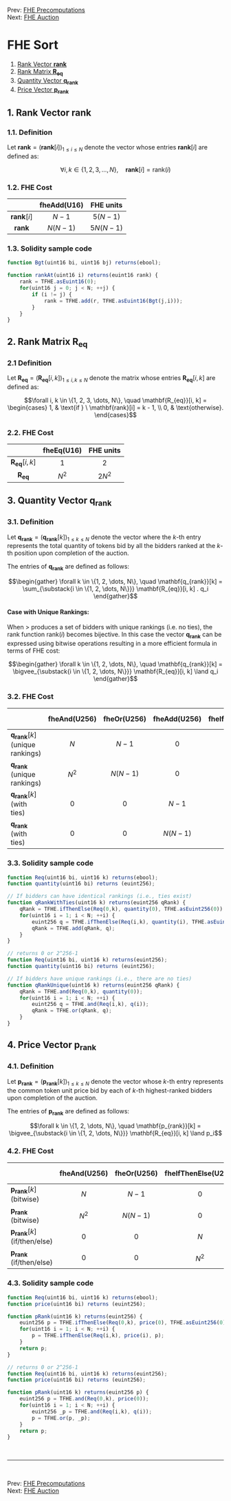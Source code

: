 Prev: [FHE Precomputations](./2-FHE-Precomputations.md)\
Next: [FHE Auction](./4-FHE-Auction.md)

# FHE Sort

1. [Rank Vector $\mathbf{rank}$](#1-rank-vector)
2. [Rank Matrix $\mathbf{R_{eq}}$](#2-rank-matrix)
3. [Quantity Vector $\mathbf{q_{rank}}$](#3-quantity-vector)
4. [Price Vector $\mathbf{p_{rank}}$](#4-price-vector)

## 1. Rank Vector $\mathbf{rank}$

### 1.1. Definition

Let $\mathbf{rank} = (\mathbf{rank}[i])_{1 \le i \le N}$ denote the vector whose entries $\mathbf{rank}[i]$ are defined as:

```math
\forall i, k \in \{1, 2, 3, \dots, N\}, \quad \mathbf{rank}[i] = \text{rank}(i)
```

### 1.2. FHE Cost 

|                         | fheAdd(U16) | FHE units
| :---:                   | :---:       | :---:
| $\mathbf{rank}[i]$      | $N-1$       | $5(N-1)$ 
| $\mathbf{rank}$         | $N(N-1)$    | $5N(N-1)$ 


### 1.3. Solidity sample code

```js
function Bgt(uint16 bi, uint16 bj) returns(ebool);

function rankAt(uint16 i) returns(euint16 rank) {
    rank = TFHE.asEuint16(0);
    for(uint16 j = 0; j < N; ++j) {
        if (i != j) {
            rank = TFHE.add(r, TFHE.asEuint16(Bgt(j,i)));
        }
    }
}
```

## 2. Rank Matrix $\mathbf{R_{eq}}$

### 2.1 Definition

Let $\mathbf{R_{eq}} = (\mathbf{R_{eq}}[i, k])_{1 \le i, k \le N}$ denote the matrix whose entries $\mathbf{R_{eq}}[i, k]$ are defined as:

```math
\forall i, k \in \{1, 2, 3, \dots, N\}, \quad \mathbf{R_{eq}}[i, k] = 
\begin{cases}
1, & \text{if } \ \mathbf{rank}[i] = k - 1, \\
0, & \text{otherwise}.
\end{cases}
```

### 2.2. FHE Cost 

|                         | fheEq(U16) | FHE units
| :---:                   | :---:      | :---:
| $\mathbf{R_{eq}}[i,k]$  | $1$        | $2$ 
| $\mathbf{R_{eq}}$       | $N^2$      | $2N^2$ 


## 3. Quantity Vector $\mathbf{q_{rank}}$

### 3.1. Definition

Let $\mathbf{q_{rank}} = (\mathbf{q_{rank}}[k])_{1 \le k \le N}$ denote the vector where the $k$-th entry represents the total quantity of tokens bid by all the bidders ranked at the $k$-th position upon completion of the auction.

The entries of $\mathbf{q_{rank}}$ are defined as follows:

```math
\begin{gather}
\forall k \in \{1, 2, \dots, N\}, \quad \mathbf{q_{rank}}[k] = \sum_{\substack{i \in \{1, 2, \dots, N\}}} \mathbf{R_{eq}}[i, k] . q_i
\end{gather}
```

#### Case with Unique Rankings:

When $>$ produces a set of bidders with unique rankings (i.e. no ties), the rank function $\text{rank}(i)$ becomes bijective. In this case the vector $\mathbf{q_{rank}}$ can be expressed using bitwise operations resulting in a more efficient formula in terms of FHE cost:

```math
\begin{gather}
\forall k \in \{1, 2, \dots, N\}, \quad \mathbf{q_{rank}}[k] = \bigvee_{\substack{i \in \{1, 2, \dots, N\}}} \mathbf{R_{eq}}[i, k] \land q_i
\end{gather}
```

### 3.2. FHE Cost 

|        | fheAnd(U256) | fheOr(U256) | fheAdd(U256) | fheIfThenElse(U256) | FHE units
| :---   | :---:        | :---:       | :---:        | :---:               | :---:     
| $\mathbf{q_{rank}}[k]$ (unique rankings) | $N$    | $N-1$    | $0$      | $0$   | $4N-2$ 
| $\mathbf{q_{rank}}$ (unique rankings)    | $N^2$  | $N(N-1)$ | $0$      | $0$   | $4N(N-2)$
| $\mathbf{q_{rank}}[k]$ (with ties)       | $0$    | $0$      | $N-1$    | $N$   | $14N-10$ 
| $\mathbf{q_{rank}}$ (with ties)          | $0$    | $0$      | $N(N-1)$ | $N^2$ | $N(14N-10)$


### 3.3. Solidity sample code

```js
function Req(uint16 bi, uint16 k) returns(ebool);
function quantity(uint16 bi) returns (euint256);

// If bidders can have identical rankings (i.e., ties exist)
function qRankWithTies(uint16 k) returns(euint256 qRank) {
    qRank = TFHE.ifThenElse(Req(0,k), quantity(0), TFHE.asEuint256(0));
    for(uint16 i = 1; i < N; ++i) {
        euint256 q = TFHE.ifThenElse(Req(i,k), quantity(i), TFHE.asEuint256(0));
        qRank = TFHE.add(qRank, q);
    }
}
```

```js
// returns 0 or 2^256-1
function Req(uint16 bi, uint16 k) returns(euint256);
function quantity(uint16 bi) returns (euint256);

// If bidders have unique rankings (i.e., there are no ties)
function qRankUnique(uint16 k) returns(euint256 qRank) {
    qRank = TFHE.and(Req(0,k), quantity(0));
    for(uint16 i = 1; i < N; ++i) {
        euint256 q = TFHE.and(Req(i,k), q(i));
        qRank = TFHE.or(qRank, q);
    }
}    
```

## 4. Price Vector $\mathbf{p_{rank}}$

### 4.1. Definition

Let $\mathbf{p_{rank}} = (\mathbf{p_{rank}}[k])_{1 \le k \le N}$ denote the vector whose $k$-th entry represents the common token unit price bid by each of $k$-th highest-ranked bidders upon completion of the auction.

The entries of $\mathbf{p_{rank}}$ are defined as follows:

```math
\forall k \in \{1, 2, \dots, N\}, \quad \mathbf{p_{rank}}[k] = \bigvee_{\substack{i \in \{1, 2, \dots, N\}}} \mathbf{R_{eq}}[i, k] \land p_i
```

### 4.2. FHE Cost 

|        | fheAnd(U256) | fheOr(U256) | fheIfThenElse(U256) | FHE units
| :---   | :---:        | :---:       | :---:               | :---:     
| $\mathbf{p_{rank}}[k]$ (bitwise)      | $N$    | $N-1$    | $0$   | $4N-2$ 
| $\mathbf{p_{rank}}$ (bitwise)         | $N^2$  | $N(N-1)$ | $0$   | $4N(N-2)$
| $\mathbf{p_{rank}}[k]$ (if/then/else) | $0$    | $0$      | $N$   | $4N$ 
| $\mathbf{p_{rank}}$ (if/then/else)    | $0$    | $0$      | $N^2$ | $4N^2$

### 4.3. Solidity sample code

```js
function Req(uint16 bi, uint16 k) returns(ebool);
function price(uint16 bi) returns (euint256);

function pRank(uint16 k) returns(euint256) {
    euint256 p = TFHE.ifThenElse(Req(0,k), price(0), TFHE.asEuint256(0));
    for(uint16 i = 1; i < N; ++i) {
        p = TFHE.ifThenElse(Req(i,k), price(i), p);
    }
    return p;
}
```

```js
// returns 0 or 2^256-1
function Req(uint16 bi, uint16 k) returns(euint256);
function price(uint16 bi) returns (euint256);

function pRank(uint16 k) returns(euint256 p) {
    euint256 p = TFHE.and(Req(0,k), price(0));
    for(uint16 i = 1; i < N; ++i) {
        euint256 _p = TFHE.and(Req(i,k), q(i));
        p = TFHE.or(p, _p);
    }
    return p;
}    
```

<br>

------

<br>

Prev: [FHE Precomputations](./2-FHE-Precomputations.md)\
Next: [FHE Auction](./4-FHE-Auction.md)
